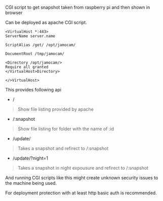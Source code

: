 CGI script to get snapshot taken from raspberry pi and then shown in
browser

Can be deployed as apache CGI script.

```
<VirtualHost *:443>
ServerName server.name

ScriptAlias /get/ /opt/jamocam/

DocumentRoot /tmp/jamocam/

<Directory /opt/jamocam/>
Require all granted
</VirtualHost>Directory>

</>VirtualHost>
```


This provides following api

* /
> Show file listing provided by apache

* /:snapshot
> Show file listing for folder with the name of :id

* /update/
> Takes a snapshot and refirect to /:snapshot

* /update/?night=1
> Takes a snapshot in night expousure and refirect to /:snapshot




And running CGI scripts like this might create unknown
security issues to the machine being used.

For deployment protection with at least http basic auth is
recommended.

